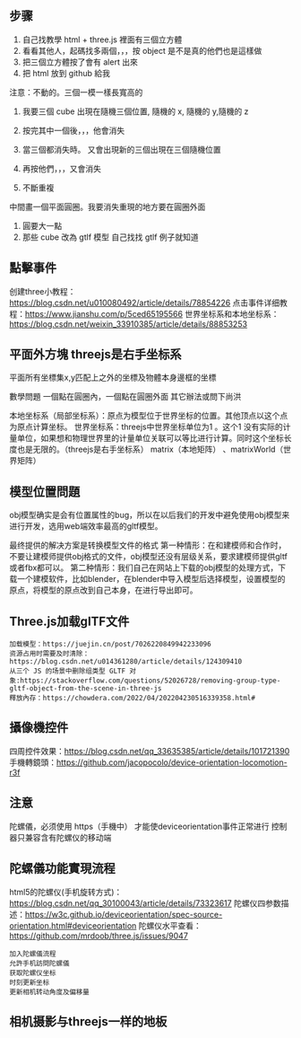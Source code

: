 ## 步骤
1. 自己找教學 html + three.js 裡面有三個立方體
2. 看看其他人，起碼找多兩個，，，按 object 是不是真的他們也是這樣做
3. 把三個立方體按了會有 alert 出來
4. 把 html 放到 github 給我

注意：不動的。三個一模一樣長寬高的

1. 我要三個 cube 出現在隨機三個位置,  隨機的 x, 隨機的 y,隨機的 z

2. 按完其中一個後，，，他會消失 

3. 當三個都消失時。 又會出現新的三個出現在三個隨機位置

4. 再按他們，，，又會消失

5. 不斷重複

中間畫一個平面圓圈。我要消失重現的地方要在圓圈外面

1. 圓要大一點
2. 那些 cube 改為 gtlf 模型 自己找找 gtlf 例子就知道

## 點擊事件
创建three小教程：https://blog.csdn.net/u010080492/article/details/78854226
点击事件详细教程：https://www.jianshu.com/p/5ced65195566
世界坐标系和本地坐标系：https://blog.csdn.net/weixin_33910385/article/details/88853253

## 平面外方塊 threejs是右手坐标系
平面所有坐標集x,y匹配上之外的坐標及物體本身邊框的坐標

數學問題
一個點在圓圈內，一個點在圓圈外面
其它辦法或問下尚洪

本地坐标系（局部坐标系）：原点为模型位于世界坐标的位置。其他顶点以这个点为原点计算坐标。
世界坐标系：threejs中世界坐标单位为1 。这个1 没有实际的计量单位，如果想和物理世界里的计量单位关联可以等比进行计算。同时这个坐标长度也是无限的。（threejs是右手坐标系）
matrix（本地矩阵） 、matrixWorld（世界矩阵）

## 模型位置問題
obj模型确实是会有位置属性的bug，所以在以后我们的开发中避免使用obj模型来进行开发，选用web端效率最高的gltf模型。

最终提供的解决方案是转换模型文件的格式
第一种情形：在和建模师和合作时，不要让建模师提供obj格式的文件，obj模型还没有层级关系，要求建模师提供gltf或者fbx都可以。
第二种情形：我们自己在网站上下载的obj模型的处理方式，下载一个建模软件，比如blender，在blender中导入模型后选择模型，设置模型的原点，将模型的原点改到自己本身，在进行导出即可。

## Three.js加载gITF文件
```
加载模型：https://juejin.cn/post/7026220849942233096
资源占用时需要及时清除：https://blog.csdn.net/u014361280/article/details/124309410
从三个 JS 的场景中删除组类型 GLTF 对象:https://stackoverflow.com/questions/52026728/removing-group-type-gltf-object-from-the-scene-in-three-js
釋放內存：https://chowdera.com/2022/04/202204230516339358.html#
```

## 攝像機控件
四周控件效果：https://blog.csdn.net/qq_33635385/article/details/101721390
手機轉鏡頭：https://github.com/jacopocolo/device-orientation-locomotion-r3f

## 注意
陀螺儀，必须使用 https（手機中） 才能使deviceorientation事件正常进行
控制器只兼容含有陀螺仪的移动端

## 陀螺儀功能實現流程
html5的陀螺仪(手机旋转方式)：https://blog.csdn.net/qq_30100043/article/details/73323617
陀螺仪四参数描述：https://w3c.github.io/deviceorientation/spec-source-orientation.html#deviceorientation
陀螺仪水平查看：https://github.com/mrdoob/three.js/issues/9047
```
加入陀螺儀流程
允許手机訪問陀螺儀
获取陀螺仪坐标
时刻更新坐标
更新相机转动角度及偏移量
```
## 相机摄影与threejs一样的地板
